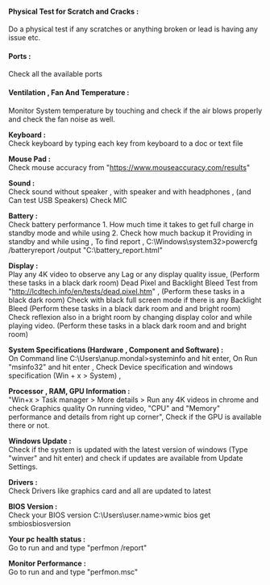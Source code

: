 
#### Physical Test for Scratch and Cracks :  
Do a physical test if any scratches or anything broken or lead is having any issue etc.

#### Ports :  
Check all the available ports

#### Ventilation , Fan And Temperature :  
Monitor System temperature by touching and check if the air blows properly and check the fan noise as well.
 
**Keyboard :**  
Check keyboard by typing each key from keyboard to a doc or text file

**Mouse Pad :**  
Check mouse accuracy from "https://www.mouseaccuracy.com/results"

**Sound :**  
Check sound without speaker , with speaker and with headphones , (and Can test USB Speakers)
Check MIC

**Battery :**  
Check battery performance 1. How much time it takes to get full charge in standby mode and while using 2. Check how much backup it Providing in standby and while using ,
To find report , C:\Windows\system32>powercfg /batteryreport /output "C:\battery_report.html"

**Display :**  
Play any 4K video to observe any Lag or any display quality issue, (Perform these tasks in a black dark room)
Dead Pixel and Backlight Bleed Test from "http://lcdtech.info/en/tests/dead.pixel.htm" , (Perform these tasks in a black dark room)
Check with black full screen mode if there is any Backlight Bleed (Perform these tasks in a black dark room and and bright room)
Check reflexion also in a bright room by changing display color and while playing video.  (Perform these tasks in a black dark room and and bright room)

**System Specifications (Hardware , Component and Software) :**  
On Command line C:\Users\anup.mondal>systeminfo and hit enter,
On Run "msinfo32" and hit enter ,
Check Device specification and windows specification (Win + x > System) ,

**Processor , RAM, GPU Information :**  
"Win+x > Task manager > More details  > Run any 4K videos in chrome and check
Graphics quality On running video,
"CPU" and "Memory" performance and details from right up corner",
Check if the GPU is available there or not.

**Windows Update :**  
Check if the system is updated with the latest version of windows (Type "winver" and hit enter) and check if updates are available from Update Settings.

**Drivers :**  
Check Drivers like graphics card and all are updated to latest

**BIOS Version :**  
Check your BIOS version C:\Users\user.name>wmic bios get smbiosbiosversion

**Your pc health status :**  
Go to run and and type "perfmon /report"

**Monitor Performance :**  
Go to run and and type "perfmon.msc"

